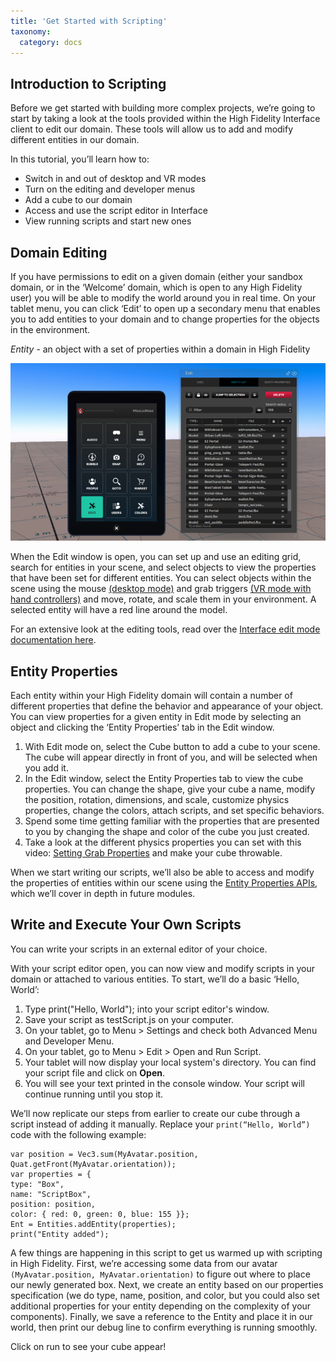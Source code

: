 ```yaml
---
title: 'Get Started with Scripting'
taxonomy:
  category: docs
---
```


## Introduction to Scripting

Before we get started with building more complex projects, we’re going to start by taking a look at the tools provided within the High Fidelity Interface client to edit our domain. These tools will allow us to add and modify different entities in our domain.

In this tutorial, you’ll learn how to:

- Switch in and out of desktop and VR modes
- Turn on the editing and developer menus
- Add a cube to our domain
- Access and use the script editor in Interface
- View running scripts and start new ones

## Domain Editing

If you have permissions to edit on a given domain (either your sandbox domain, or in the ‘Welcome’ domain, which is open to any High Fidelity user) you will be able to modify the world around you in real time. On your tablet menu, you can click ‘Edit’ to open up a secondary menu that enables you to add entities to your domain and to change properties for the objects in the environment.

*Entity* - an object with a set of properties within a domain in High Fidelity

![](tablet-edit.png)

When the Edit window is open, you can set up and use an editing grid, search for entities in your scene, and select objects to view the properties that have been set for different entities. You can select objects within the scene using the mouse [(desktop mode)](https://wiki.highfidelity.com/wiki/Explore) and grab triggers [(VR mode with hand controllers)](https://wiki.highfidelity.com/wiki/Hand_controllers) and move, rotate, and scale them in your environment. A selected entity will have a red line around the model.

For an extensive look at the editing tools, read over the [Interface edit mode documentation here](https://wiki.highfidelity.com/wiki/Edit_Mode).

## Entity Properties

Each entity within your High Fidelity domain will contain a number of different properties that define the behavior and appearance of your object. You can view properties for a given entity in Edit mode by selecting an object and clicking the ‘Entity Properties’ tab in the Edit window.

1. With Edit mode on, select the Cube button to add a cube to your scene. The cube will appear directly in front of you, and will be selected when you add it.
2. In the Edit window, select the Entity Properties tab to view the cube properties. You can change the shape, give your cube a name, modify the position, rotation, dimensions, and scale, customize physics properties, change the colors, attach scripts, and set specific behaviors.
3. Spend some time getting familiar with the properties that are presented to you by changing the shape and color of the cube you just created.
4. Take a look at the different physics properties you can set with this video: [Setting Grab Properties](https://wiki.highfidelity.com/wiki/Setting_Grab_Properties) and make your cube throwable.

When we start writing our scripts, we’ll also be able to access and modify the properties of entities within our scene using the [Entity Properties APIs](https://wiki.highfidelity.com/wiki/Entity_Properties_API), which we’ll cover in depth in future modules.

## Write and Execute Your Own Scripts

You can write your scripts in an external editor of your choice. 

With your script editor open, you can now view and modify scripts in your domain or attached to various entities. To start, we’ll do a basic ‘Hello, World’:

1. Type print("Hello, World"); into your script editor's window.
2. Save your script as testScript.js on your computer. 
3. On your tablet, go to Menu > Settings and check both Advanced Menu and Developer Menu. 
4. On your tablet, go to Menu > Edit > Open and Run Script. 
5. Your tablet will now display your local system's directory. You can find your script file and click on **Open**.
6. You will see your text printed in the console window. Your script will continue running until you stop it.

We’ll now replicate our steps from earlier to create our cube through a script instead of adding it manually. Replace your `print(“Hello, World”)` code with the following example:

```
var position = Vec3.sum(MyAvatar.position, Quat.getFront(MyAvatar.orientation));
var properties = {
type: "Box",
name: "ScriptBox",
position: position,
color: { red: 0, green: 0, blue: 155 }};
Ent = Entities.addEntity(properties);
print("Entity added");

```

A few things are happening in this script to get us warmed up with scripting in High Fidelity. First, we’re accessing some data from our avatar `(MyAvatar.position, MyAvatar.orientation)` to figure out where to place our newly generated box. Next, we create an entity based on our properties specification (we do type, name, position, and color, but you could also set additional properties for your entity depending on the complexity of your components). Finally, we save a reference to the Entity and place it in our world, then print our debug line to confirm everything is running smoothly.

Click on run to see your cube appear!

